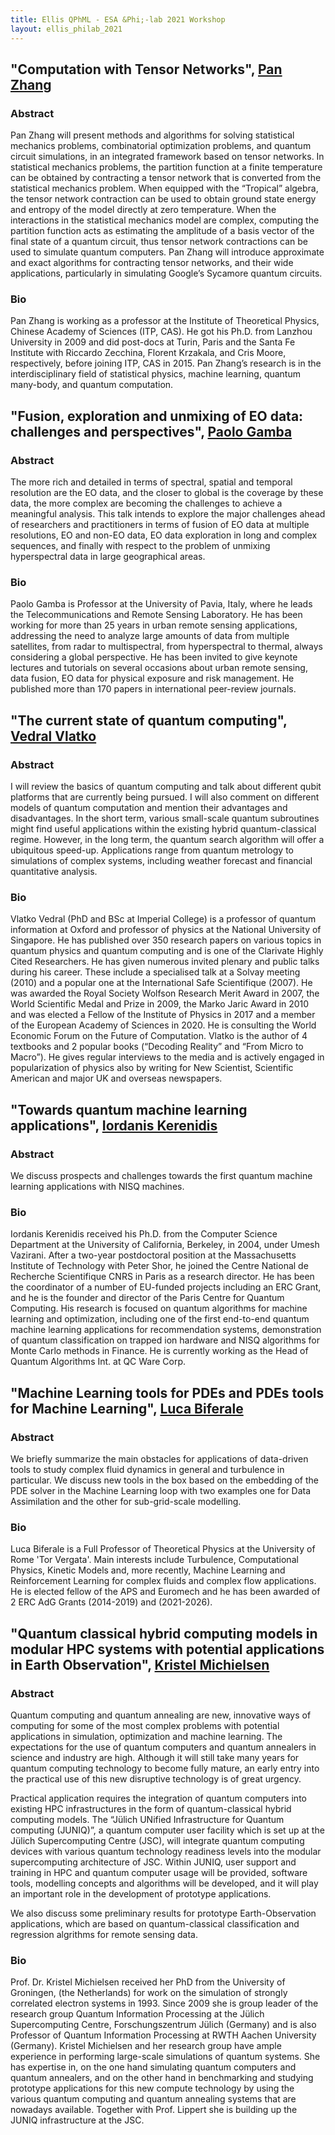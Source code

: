 ```yaml
---
title: Ellis QPhML - ESA &Phi;-lab 2021 Workshop
layout: ellis_philab_2021
---
```


## <a name="zhang"></a>"Computation with Tensor Networks", [**Pan Zhang**](http://home.itp.ac.cn/~panzhang/)

### Abstract

Pan Zhang will present methods and algorithms for solving statistical mechanics problems, combinatorial optimization problems, and quantum circuit simulations,  in an integrated framework based on tensor networks.
In statistical mechanics problems, the partition function at a finite temperature can be obtained by contracting a tensor network that is converted from the statistical mechanics problem. When equipped with the “Tropical” algebra, the tensor network contraction can be used to obtain ground state energy and entropy of the model directly at zero temperature. When the interactions in the statistical mechanics model are complex, computing the partition function acts as estimating the amplitude of a basis vector of the final state of a quantum circuit, thus tensor network contractions can be used to simulate quantum computers. Pan Zhang will introduce approximate and exact algorithms for contracting tensor networks, and their wide applications, particularly in simulating Google’s Sycamore quantum circuits.

### Bio

Pan Zhang is working as a professor at the Institute of Theoretical Physics, Chinese Academy of Sciences (ITP, CAS). He got his Ph.D. from Lanzhou University in 2009 and did post-docs at Turin, Paris and the Santa Fe Institute with Riccardo Zecchina, Florent Krzakala, and Cris Moore, respectively, before joining ITP, CAS in 2015. Pan Zhang’s research is in the interdisciplinary field of statistical physics, machine learning, quantum many-body, and quantum computation.

## <a name="gamba"></a>"Fusion, exploration and unmixing of EO data: challenges and perspectives", [**Paolo Gamba**](http://tlclab.unipv.it/index.php/people/the-team/23-people/71-paolo-gamba)

### Abstract

The more rich and detailed in terms of spectral, spatial and temporal resolution are the EO data, and the closer to global is the coverage by these data, the more complex are becoming the challenges to achieve a meaningful analysis. This talk intends to explore the major challenges ahead of researchers and practitioners in terms of fusion of EO data at multiple resolutions, EO and non-EO data, EO data exploration in long and complex sequences, and finally with respect to the problem of unmixing hyperspectral data in large geographical areas.

### Bio

Paolo Gamba is Professor at the University of Pavia, Italy, where he leads the Telecommunications and Remote Sensing Laboratory.  He has been working for more than 25 years in urban remote sensing applications, addressing the need to analyze large amounts of data from multiple satellites, from radar to multispectral, from hyperspectral to thermal, always considering a global perspective. He has been invited to give keynote lectures and tutorials on several occasions about urban remote sensing, data fusion, EO data for physical exposure and risk management. He published more than 170 papers in international peer-review journals.

## <a name="vlatko"></a>"The current state of quantum computing", [**Vedral Vlatko**](https://www2.physics.ox.ac.uk/contacts/people/vedral)

### Abstract

I will review the basics of quantum computing and talk about different qubit platforms that are currently being pursued. I will also comment on different models of quantum computation and mention their advantages and disadvantages. In the short term, various small-scale quantum subroutines might find useful applications within the existing hybrid quantum-classical regime. However, in the long term, the quantum search algorithm will offer a ubiquitous speed-up. Applications range from quantum metrology to simulations of complex systems, including weather forecast and financial quantitative analysis.

### Bio

Vlatko Vedral (PhD and BSc at Imperial College) is a professor of quantum information at Oxford and professor of physics at the National University of Singapore. He has published over 350 research papers on various topics in quantum physics and quantum computing and is one of the Clarivate Highly Cited Researchers. He has given numerous invited plenary and public talks during his career. These include a specialised talk at a Solvay meeting (2010) and a popular one at the International Safe Scientifique (2007). He was awarded the Royal Society Wolfson Research Merit Award in 2007, the World Scientific Medal and Prize in 2009, the Marko Jaric Award in 2010 and was elected a Fellow of the Institute of Physics in 2017 and a member of the European Academy of Sciences in 2020. He is consulting the World Economic Forum on the Future of Computation. Vlatko is the author of 4 textbooks and 2 popular books (“Decoding Reality” and “From Micro to Macro”). He gives regular interviews to the media and is actively engaged in popularization of physics also by writing for New Scientist, Scientific American and major UK and overseas newspapers.

## <a name="kerenidis"></a>"Towards quantum machine learning applications", [**Iordanis Kerenidis**](https://www.irif.fr/~jkeren/jkeren/Iordanis_Kerenidis.html)

### Abstract

We discuss prospects and challenges towards the first quantum machine learning applications with NISQ machines.

### Bio

Iordanis Kerenidis received his Ph.D. from the Computer Science Department at the University of California, Berkeley, in 2004, under Umesh Vazirani. After a two-year postdoctoral position at the Massachusetts Institute of Technology with Peter Shor, he joined the Centre National de Recherche Scientifique CNRS in Paris as a research director. He has been the coordinator of a number of EU-funded projects including an ERC Grant, and he is the founder and director of the Paris Centre for Quantum Computing. His research is focused on quantum algorithms for machine learning and optimization, including one of the first end-to-end quantum machine learning applications for recommendation systems, demonstration of quantum classification on trapped ion hardware and NISQ algorithms for Monte Carlo methods in Finance. He is currently working as the Head of Quantum Algorithms Int. at QC Ware Corp.

## <a name="biferale"></a>"Machine Learning tools for PDEs and PDEs tools for Machine Learning", [**Luca Biferale**](http://people.fisica.uniroma2.it/~biferale/)

### Abstract

We briefly summarize the main obstacles for applications of data-driven tools to study complex fluid dynamics in general and turbulence in particular. We discuss new tools in the box based on the embedding of the PDE solver in the Machine Learning loop with two examples one for Data Assimilation and the other for sub-grid-scale modelling.

### Bio

Luca Biferale is a Full Professor of Theoretical Physics at the University of Rome 'Tor Vergata'. Main interests include Turbulence, Computational Physics, Kinetic Models and, more recently, Machine Learning and Reinforcement Learning for complex fluids and complex flow applications. He is elected fellow of the APS and Euromech and he has been awarded of 2 ERC AdG Grants (2014-2019) and (2021-2026).

## <a name="michielsen"></a>"Quantum classical hybrid computing models in modular HPC systems with potential applications in Earth Observation", [**Kristel Michielsen**](https://www.fz-juelich.de/SharedDocs/Personen/IAS/JSC/EN/staff/michielsen_k.html)

### Abstract

Quantum computing and quantum annealing are new, innovative ways of computing for some of the most complex problems with potential applications in simulation, optimization and machine learning. The expectations for the use of quantum computers and quantum annealers in science and industry are high. Although it will still take many years for quantum computing technology to become fully mature, an early entry into the practical use of this new disruptive technology is of great urgency.

Practical application requires the integration of quantum computers into existing HPC infrastructures in the form of quantum-classical hybrid computing models. The “Jülich UNified Infrastructure for Quantum computing (JUNIQ)”, a quantum computer user facility which is set up at the Jülich Supercomputing Centre (JSC), will integrate quantum computing devices with various quantum technology readiness levels into the modular supercomputing architecture of JSC. Within JUNIQ, user support and training in HPC and quantum computer usage will be provided, software tools, modelling concepts and algorithms will be developed, and it will play an important role in the development of prototype applications.

We also discuss some preliminary results for prototype Earth-Observation applications, which are based on quantum-classical classification and regression algrithms for remote sensing data.

### Bio

Prof. Dr. Kristel Michielsen received her PhD from the University of Groningen, (the Netherlands) for work on the simulation of strongly correlated electron systems in 1993. Since 2009 she is group leader of the research group Quantum Information Processing at the Jülich Supercomputing Centre, Forschungszentrum Jülich (Germany) and is also Professor of Quantum Information Processing at RWTH Aachen University (Germany).
Kristel Michielsen and her research group have ample experience in performing large-scale simulations of quantum systems. She has expertise in, on the one hand simulating quantum computers and quantum annealers, and on the other hand in benchmarking and studying prototype applications for this new compute technology by using the various quantum computing and quantum annealing systems that are nowadays available. Together with Prof. Lippert she is building up the JUNIQ infrastructure at the JSC.
